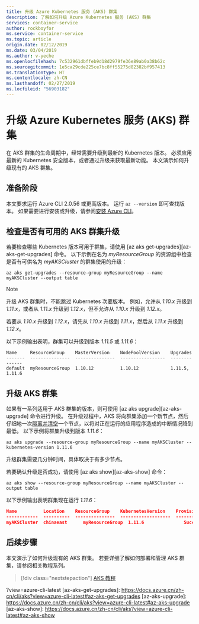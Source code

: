 ```yaml
---
title: 升级 Azure Kubernetes 服务 (AKS) 群集
description: 了解如何升级 Azure Kubernetes 服务 (AKS) 群集
services: container-service
author: rockboyfor
ms.service: container-service
ms.topic: article
origin.date: 02/12/2019
ms.date: 03/04/2019
ms.author: v-yeche
ms.openlocfilehash: 7c532961dbffeb9d18d2979fe36e89ab0a38b62c
ms.sourcegitcommit: 1e5ca29cde225ce7bc8ff55275d82382bf957413
ms.translationtype: HT
ms.contentlocale: zh-CN
ms.lasthandoff: 02/27/2019
ms.locfileid: "56903182"
---
```

# <a name="upgrade-an-azure-kubernetes-service-aks-cluster"></a>升级 Azure Kubernetes 服务 (AKS) 群集

在 AKS 群集的生命周期中，经常需要升级到最新的 Kubernetes 版本。 必须应用最新的 Kubernetes 安全版本，或者通过升级来获取最新功能。 本文演示如何升级现有的 AKS 群集。

## <a name="before-you-begin"></a>准备阶段

本文要求运行 Azure CLI 2.0.56 或更高版本。 运行 `az --version` 即可查找版本。 如果需要进行安装或升级，请参阅[安装 Azure CLI][azure-cli-install]。

## <a name="check-for-available-aks-cluster-upgrades"></a>检查是否有可用的 AKS 群集升级

若要检查哪些 Kubernetes 版本可用于群集，请使用 [az aks get-upgrades][az-aks-get-upgrades] 命令。 以下示例在名为 *myResourceGroup* 的资源组中检查是否有可供名为 *myAKSCluster* 的群集使用的升级：

```azurecli
az aks get-upgrades --resource-group myResourceGroup --name myAKSCluster --output table
```

> [!NOTE]
> 升级 AKS 群集时，不能跳过 Kubernetes 次要版本。 例如，允许从 *1.10.x* 升级到 *1.11.x*，或者从 *1.11.x* 升级到 *1.12.x*，但不允许从 *1.10.x* 升级到 *1.12.x*。
>
> 若要从 *1.10.x* 升级到 *1.12.x*，请先从 *1.10.x* 升级到 *1.11.x*，然后从 *1.11.x* 升级到 *1.12.x*。

以下示例输出表明，群集可以升级到版本 *1.11.5* 或 *1.11.6*：

```console
Name     ResourceGroup    MasterVersion    NodePoolVersion    Upgrades
-------  ---------------  ---------------  -----------------  --------------
default  myResourceGroup  1.10.12          1.10.12            1.11.5, 1.11.6
```

## <a name="upgrade-an-aks-cluster"></a>升级 AKS 群集

如果有一系列适用于 AKS 群集的版本，则可使用 [az aks upgrade][az-aks-upgrade] 命令进行升级。 在升级过程中，AKS 将向群集添加一个新节点，然后仔细地一次[隔离并清空][kubernetes-drain]一个节点，以将对正在运行的应用程序造成的中断情况降到最低。 以下示例将群集升级到版本 *1.11.6*：

```azurecli
az aks upgrade --resource-group myResourceGroup --name myAKSCluster --kubernetes-version 1.11.6
```

升级群集需要几分钟时间，具体取决于有多少节点。

若要确认升级是否成功，请使用 [az aks show][az-aks-show] 命令：

```azurecli
az aks show --resource-group myResourceGroup --name myAKSCluster --output table
```

以下示例输出表明群集现在运行 *1.11.6*：

```json
Name          Location    ResourceGroup    KubernetesVersion    ProvisioningState    Fqdn
------------  ----------  ---------------  -------------------  -------------------  ---------------------------------------------------------------
myAKSCluster  chinaeast      myResourceGroup  1.11.6               Succeeded            myaksclust-myresourcegroup-19da35-90efab95.hcp.chinaeast.azmk8s.io
```

## <a name="next-steps"></a>后续步骤

本文演示了如何升级现有的 AKS 群集。 若要详细了解如何部署和管理 AKS 群集，请参阅相关教程系列。

> [!div class="nextstepaction"]
> [AKS 教程][aks-tutorial-prepare-app]

<!-- LINKS - external -->
[kubernetes-drain]: https://kubernetes.io/docs/tasks/administer-cluster/safely-drain-node/

<!-- LINKS - internal -->
[aks-tutorial-prepare-app]: ./tutorial-kubernetes-prepare-app.md
[azure-cli-install]: https://docs.azure.cn/zh-cn/cli/install-azure-cli
?view=azure-cli-latest
[az-aks-get-upgrades]: https://docs.azure.cn/zh-cn/cli/aks?view=azure-cli-latest#az-aks-get-upgrades
[az-aks-upgrade]: https://docs.azure.cn/zh-cn/cli/aks?view=azure-cli-latest#az-aks-upgrade
[az-aks-show]: https://docs.azure.cn/zh-cn/cli/aks?view=azure-cli-latest#az-aks-show